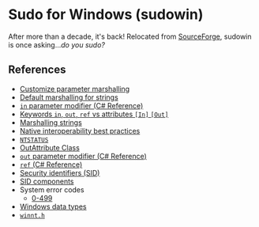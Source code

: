 # Sudo for Windows (sudowin)

After more than a decade, it's back! Relocated from [SourceForge](https://sudowin.sf.net), sudowin is once asking..._do you sudo?_

## References

* [Customize parameter marshalling](https://learn.microsoft.com/en-us/dotnet/standard/native-interop/customize-parameter-marshalling)
* [Default marshalling for strings](https://learn.microsoft.com/en-us/previous-versions/dotnet/netframework-4.0/s9ts558h(v=vs.100))
* [`in` parameter modifier (C# Reference)](https://learn.microsoft.com/en-us/dotnet/csharp/language-reference/keywords/in-parameter-modifier)
* [Keywords `in`, `out`, `ref` vs attributes `[In]` `[Out]`](https://stackoverflow.com/questions/56097222/keywords-in-out-ref-vs-attributes-in-out-in-out)
* [Marshalling strings](https://learn.microsoft.com/en-us/previous-versions/dotnet/netframework-4.0/e8w969hb(v=vs.100))
* [Native interoperability best practices](https://learn.microsoft.com/en-us/dotnet/standard/native-interop/best-practices)
* [`NTSTATUS`](https://learn.microsoft.com/en-us/openspecs/windows_protocols/ms-erref/87fba13e-bf06-450e-83b1-9241dc81e781)
* [OutAttribute Class](https://learn.microsoft.com/en-us/dotnet/api/system.runtime.interopservices.outattribute?view=netframework-4.8.1)
* [`out` parameter modifier (C# Reference)](https://learn.microsoft.com/en-us/dotnet/csharp/language-reference/keywords/out-parameter-modifier)
* [`ref` (C# Reference)](https://learn.microsoft.com/en-us/dotnet/csharp/language-reference/keywords/ref)
* [Security identifiers (SID)](https://learn.microsoft.com/en-us/windows-server/identity/ad-ds/manage/understand-security-identifiers)
* [SID components](https://learn.microsoft.com/en-us/windows/win32/secauthz/sid-components)
* System error codes
  * [0-499](https://learn.microsoft.com/en-us/windows/win32/debug/system-error-codes--0-499-)
* [Windows data types](https://learn.microsoft.com/en-us/windows/win32/winprog/windows-data-types)
* [`winnt.h`](https://github.com/Alexpux/mingw-w64/blob/master/mingw-w64-tools/widl/include/winnt.h)

